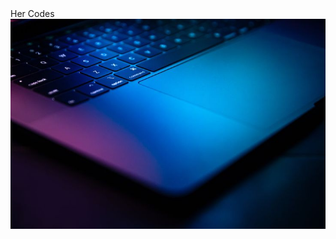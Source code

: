 <!DOCTYPE html>
<html lang="en">
<head>
    <meta charset="UTF-8">
    <meta name="viewport" content="width=device-width, initial-scale=1.0">
    <title>her code</title>
    <link rel="stylesheet" href="style.css">
</head>
<body>
    <div class="box">
         <div class="herTxt">
           Her Codes
        </div>
        <img class="pc" src="Home Stuff.jpeg">
        <div class="home"></div>
    </div>
        
</body>
</html> 
